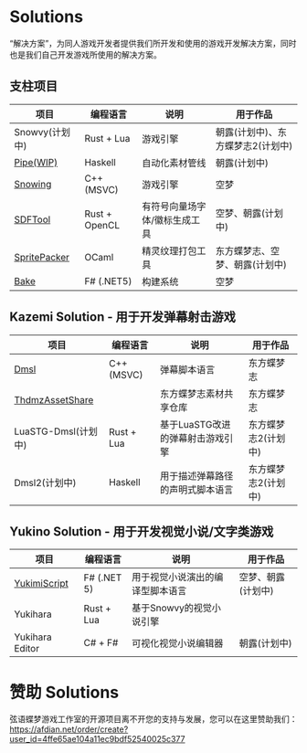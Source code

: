 # Solutions

“解决方案”，为同人游戏开发者提供我们所开发和使用的游戏开发解决方案，同时也是我们自己开发游戏所使用的解决方案。

## 支柱项目

项目 | 编程语言 | 说明 | 用于作品
--- | --- | --- | ---
Snowvy(计划中) | Rust + Lua | 游戏引擎 | 朝露(计划中)、东方蝶梦志2(计划中)
[Pipe(WIP)](https://github.com/Seng-Jik/Pipe) | Haskell | 自动化素材管线 | 朝露(计划中)
[Snowing](https://github.com/Strrationalism/Snowing) | C++ (MSVC) | 游戏引擎 | 空梦
[SDFTool](https://github.com/Strrationalism/SDFTool) | Rust + OpenCL | 有符号向量场字体/徽标生成工具 | 空梦、朝露(计划中)
[SpritePacker](https://github.com/Strrationalism/SpritePacker) | OCaml | 精灵纹理打包工具 | 东方蝶梦志、空梦、朝露(计划中)
[Bake](https://github.com/Strrationalism/Bake) | F# (.NET5) | 构建系统 | 空梦

## Kazemi Solution - 用于开发弹幕射击游戏

项目 | 编程语言 | 说明 | 用于作品
--- | --- | --- | ---
[Dmsl](https://github.com/Strrationalism/Dmsl) | C++ (MSVC) | 弹幕脚本语言 | 东方蝶梦志
[ThdmzAssetShare](https://github.com/Strrationalism/ThdmzAssetShare) | | 东方蝶梦志素材共享仓库 | 东方蝶梦志
LuaSTG-Dmsl(计划中) | Rust + Lua | 基于LuaSTG改进的弹幕射击游戏引擎 | 东方蝶梦志2(计划中)
Dmsl2(计划中) | Haskell | 用于描述弹幕路径的声明式脚本语言 | 东方蝶梦志2(计划中)


## Yukino Solution - 用于开发视觉小说/文字类游戏

项目 | 编程语言 | 说明 | 用于作品
--- | --- | --- | ---
[YukimiScript](https://github.com/Strrationalism/YukimiScript) | F# (.NET 5) | 用于视觉小说演出的编译型脚本语言 | 空梦、朝露(计划中)
Yukihara | Rust + Lua | 基于Snowvy的视觉小说引擎
Yukihara Editor | C# + F# | 可视化视觉小说编辑器 | 朝露(计划中)


# 赞助 Solutions

弦语蝶梦游戏工作室的开源项目离不开您的支持与发展，您可以在这里赞助我们：    
https://afdian.net/order/create?user_id=4ffe65ae104a11ec9bdf52540025c377
